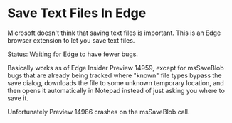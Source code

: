 # Save Text Files In Edge
Microsoft doesn't think that saving text files is important. This is an Edge browser extension to let you save text files.

Status: Waiting for Edge to have fewer bugs.

Basically works as of Edge Insider Preview 14959, except for msSaveBlob bugs that are already being tracked where "known" file types bypass the save dialog, downloads the file to some unknown temporary location, and then opens it automatically in Notepad instead of just asking you where to save it. 

Unfortunately Preview 14986 crashes on the msSaveBlob call.
